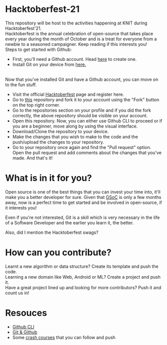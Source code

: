 # Hacktoberfest-21
This repository will be host to the activities happening at KNIT during Hacktoberfest'21. <br>
Hacktoberfest is the annual celebration of open-source that takes place every year during the month of October and is a treat for everyone from a newbie to a seasoned campaigner. Keep reading if this interests you! <br>
Steps to get started with Github: <br>
<ul>
<li> First, you'll need a Github account. Head <a href = "https://github.com/">here</a> to create one.</li>
<li> Install Git on your device from <a href = "https://git-scm.com/downloads">here.</a>
</ul>
<br>
Now that you've installed Git and have a Github account, you can move on to the fun stuff.
<br>
<ul>
<li>Visit the official <a href = "https://hacktoberfest.digitalocean.com/">Hacktoberfest</a> page and register here.</li>
<li> Go to <a href = "https://github.com/programmingclub-knit/Hacktoberfest-21">this</a> repository and fork it to your account using the "Fork" button on the top right corner.</li>
<li> Go to the repositories section on your profile and if you did the fork correctly, the above repository should be visible on your account.</li>
<li> Open this repository. Now, you can either use Github CLI to proceed or if you are a beginner, move along by using the visual interface.</li>
<li> Download/Clone the repository to your device.</li>
<li> Make the changes that you wish to make to the code and the push/upload the changes to your repository.</li>
<li> Go to your repository once again and find the "Pull request" option. Open the pull request and add comments about the changes that you've made. And that's it!</li>
</ul> 

# What is in it for you?

Open source is one of the best things that you can invest your time into, it'll make you a better developer for sure. Given that <a href = "https://summerofcode.withgoogle.com/">GSoC</a> is only a few months away, now is a perfect time to get started and be involved in open-source, if it interests you!

Even if you're not interested, Git is a skill which is very necessary in the life of a Software Developer and the earlier you learn it, the better. 

Also, did I mention the Hacktoberfest swags?

# How can you contribute?

Learnt a new algorithm or data structure? Create its template and push the code.<br>
Learning a new domain like Web, Android or ML? Create a project and push it.<br>
Have a great project lined up and looking for more contributors? Push it and count us in!

# Resouces

<ul>
<li> <a href = "https://docs.github.com/en/github-cli">Github CLI</a></li>
<li> <a href = "https://www.youtube.com/watch?v=SWYqp7iY_Tc">Git & Github</a></li>
<li> Some <a href = "https://www.youtube.com/watch?v=UB1O30fR-EE&list=PLillGF-RfqbYeckUaD1z6nviTp31GLTH8">crash courses</a> that you can follow and push</li>
</ul>